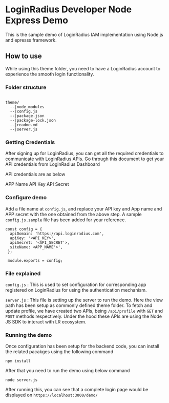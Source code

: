 
LoginRadius Developer Node Express Demo 
=======================================

This is the sample demo of LoginRadius IAM implementation using Node.js and epresss framework.


## How to use



While using this theme folder, you need to have a LoginRadius account to experience the smooth login functionality.

### Folder structure

```

theme/
  --|node_modules
  --|config.js
  --|package.json
  --|package-lock.json
  --|readme.md
  --|server.js

```

### Getting Credentials

After signing up for LoginRadius, you can get all the required credentials to communicate with LoginRadius APIs. Go through this document to get your API credentials from LoginRadius Dashboard

API credentials are as below

APP Name
API Key
API Secret



### Configure demo

Add a file name at `config.js`, and replace your API key and App name and APP secret with the one obtained from the above step. A sample `config.js.sample` file has been added for your reference.

```
const config = {
  apiDomain: 'https://api.loginradius.com',
  apiKey: '<API_KEY>',
  apiSecret: '<API_SECRET'>,
  siteName: <APP_NAME'>',
 };
 
 module.exports = config;

```

### File explained

`config.js` : This is used to set configuration for corresponding app registered on LoginRadius for using the authentication mechanism.

`server.js` : This file is setting up the server to run the demo. Here the view path has been setup as commonly defined theme folder. To fetch and update profile, we have created two APIs, being `/api/profile` with `GET` and `POST` methods respectively. Under the hood these APIs are using the Node JS SDK to interact with LR ecosystem. 

### Running the demo

Once configuration has been setup for the backend code, you can install the related pacakges using the following command

```
npm install 

```

After that you need to run the demo using below command

```
node server.js
```
After running this, you can see that a complete login page would be displayed on `https://localhost:3000/demo/`